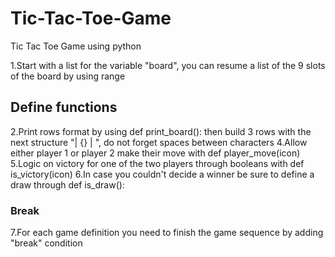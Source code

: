 # Tic-Tac-Toe-Game
Tic Tac Toe Game using python 

1.Start with a list for the variable "board", you can resume a list of the 9 slots of the board by using range  

## Define functions 
2.Print rows format by using def print_board(): then build 3 rows with the next structure "| {} | ", do not forget spaces between characters 
4.Allow either player 1 or player 2 make their move with def player_move(icon)
5.Logic on victory for one of the two players through booleans with def is_victory(icon)
6.In case you couldn't decide a winner be sure to define a draw through def is_draw(): 
### Break 
7.For each game definition you need to finish the game sequence by adding "break" condition 
